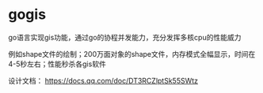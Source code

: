 # gogis

go语言实现gis功能，通过go的协程并发能力，充分发挥多核cpu的性能威力

例如shape文件的绘制；200万面对象的shape文件，内存模式全幅显示，时间在4-5秒左右；性能秒杀各gis软件

设计文档： https://docs.qq.com/doc/DT3RCZlptSk55SWtz